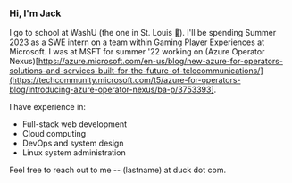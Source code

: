 ### Hi, I'm Jack 

I go to school at WashU (the one in St. Louis 🐻). I'll be spending Summer 2023 as a SWE intern on a team within Gaming Player Experiences at Microsoft. I was at MSFT for summer '22 working on (Azure Operator Nexus)[https://azure.microsoft.com/en-us/blog/new-azure-for-operators-solutions-and-services-built-for-the-future-of-telecommunications/](https://techcommunity.microsoft.com/t5/azure-for-operators-blog/introducing-azure-operator-nexus/ba-p/3753393]. 

I have experience in:
- Full-stack web development
- Cloud computing
- DevOps and system design
- Linux system administration

Feel free to reach out to me -- (lastname) at duck dot com. 
